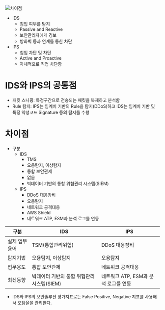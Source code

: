 ![차이점](https://t1.daumcdn.net/cfile/tistory/999FF04E5C51E74405)


* IDS
    * 침입 여부를 탐지
    * Passive and Reactive
    * 보안관리자에게 경보
    * 방화벽 등과 연계를 통한 차단
* IPS
    * 침입 차단 및 차단
    * Active and Proactive
    * 자체적으로 직접 차단함

# IDS와 IPS의 공통점

* 패킷 스니핑: 특정구간으로 전송되는 패킷을 복제하고 분석함
* Rule 탐지: IPS는 임계치 기반의 Rule을 탐지(DDoS)하고 IDS는 임계치 기반 및 특정 악성코드 Signature 등의 탐지를 수행

# 차이점

* 구분
    * IDS
        * TMS
        * 오용탐지, 이상탐지
        * 통합 보안관제
        * 없음
        * 빅데이터 기반의 통합 위협관리 시스템(SIEM)
    * IPS
        * DDoS 대응장비
        * 오용탐지
        * 네트워크 공격대응
        * AWS Shield
        * 네트워크 ATP, ESM과 분석 로그를 연동

| 구분 | IDS | IPS|
| --- | --- | ---|
| 실제 업무용어|TSM(통합관리위협) | DDoS 대응장비 |
| 탐지기법|오용탐지, 이상탐지 |오용탐지|
| 업무용도| 통합 보안관제 | 네트워크 공격대응|
| 최신동향| 빅데이터 기반의 통합 위협관리 시스템(SIEM)| 네트워크 ATP, ESM과 분석 로그를 연동|

* IDS와 IPS의 보안솔루션 평가지표로는 False Positive, Negative 지표를 사용해서 오탐율을 관리한다.